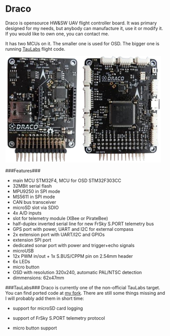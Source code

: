Draco
==========

Draco is opensource HW&SW UAV flight controller board. It was primary designed for my needs, but anybody can manufacture it, use it or modify it. If you would like to own one, you can contact me. 

It has two MCUs on it. The smaller one is used for OSD. The bigger one is running [TauLabs][1] flight code.

![Draco board](/graphics/draco_side_by_side.png?raw=true "Draco board")

###Features###
* main MCU STM32F4, MCU for OSD STM32F303CC
* 32MBit serial flash
* MPU9250 in SPI mode
* MS5611 in SPI mode
* CAN bus transceiver
* microSD slot via SDIO
* 4x A/D inputs
* slot for telemetry module (XBee or PirateBee)
* half-duplex inverted serial line for new FrSky S.PORT telemetry bus
* GPS port with power, UART and I2C for external compass
* 2x extension port with UART/I2C and GPIOs
* extension SPI port
* dedicated sonar port with power and trigger+echo signals
* microUSB
* 12x PWM in/out + 1x S.BUS/CPPM pin on 2.54mm header
* 6x LEDs
* micro button
* OSD with resolution 320x240, automatic PAL/NTSC detection
* dimmensions: 62x47mm

###TauLabs###
Draco is currently one of the non-official TauLabs target. You can find ported code at [my fork][2]. There are still some things missing and I will probably add them in short time:

* support for microSD card logging
* support of FrSky S.PORT telemetry protocol
* micro button support

  [1]: http://taulabs.org/
  [2]: https://github.com/strnadda/TauLabs/tree/draco

